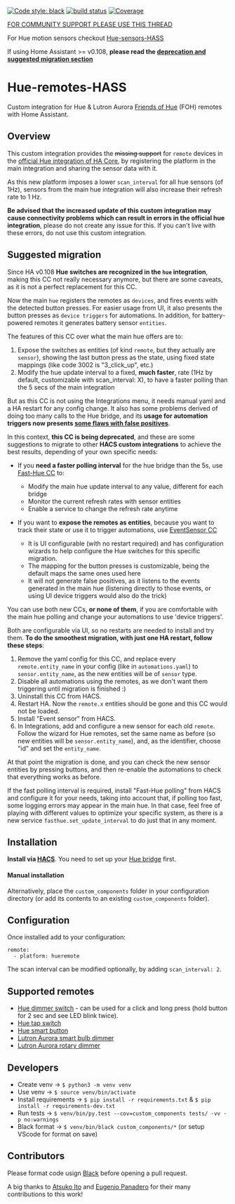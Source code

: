 [![Code style: black](https://img.shields.io/badge/code%20style-black-000000.svg)](https://github.com/ambv/black)
[![build status](http://img.shields.io/travis/robmarkcole/Hue-remotes-HASS/master.svg?style=flat)](https://travis-ci.org/robmarkcole/Hue-remotes-HASS)
[![Coverage](https://codecov.io/github/robmarkcole/Hue-remotes-HASS/coverage.svg?branch=master)](https://codecov.io/gh/robmarkcole/Hue-remotes-HASS)

[FOR COMMUNITY SUPPORT PLEASE USE THIS THREAD](https://community.home-assistant.io/t/hue-motion-sensors-remotes-custom-component)

For Hue motion sensors checkout [Hue-sensors-HASS](https://github.com/robmarkcole/Hue-sensors-HASS)

If using Home Assistant >= v0.108, **please read the [deprecation and suggested migration section](#suggested-migration)**

# Hue-remotes-HASS
Custom integration for Hue &amp; Lutron Aurora [Friends of Hue](https://www2.meethue.com/en-us/works-with) (FOH) remotes with Home Assistant.

## Overview

This custom integration provides the ~~missing support~~ for `remote` devices in the [official Hue integration of HA Core](https://www.home-assistant.io/integrations/hue), by registering the platform in the main integration and sharing the sensor data with it.

As this new platform imposes a lower `scan_interval` for all hue sensors (of 1Hz), sensors from the main hue integration will also increase their refresh rate to 1 Hz.

**Be advised that the increased update of this custom integration may cause connectivity problems which can result in errors in the official hue integration**, please do not create any issue for this. If you can't live with these errors, do not use this custom integration.

## Suggested migration

Since HA v0.108 **Hue switches are recognized in the `hue` integration**, 
making this CC not really necessary anymore, but there are some caveats, 
as it is not a perfect replacement for this CC.

Now the main `hue` registers the remotes as `devices`, and fires events with the detected button presses. 
For easier usage from UI, it also presents the button presses as `device triggers` for automations. 
In addition, for battery-powered remotes it generates battery sensor `entities`.

The features of this CC over what the main hue offers are to:

1. Expose the switches as entities (of kind `remote`, but they actually are `sensor`), showing the last button press as the state, using fixed state mappings (like code 3002 is "3_click_up", etc.)
2. Modify the hue update interval to a fixed, **much faster**, rate (1Hz by default, customizable with scan_interval: X), to have a faster polling than the 5 secs of the main integration

But as this CC is not using the Integrations menu, it needs manual yaml and a HA restart for any config change. 
It also has some problems derived of doing too many calls to the Hue bridge, 
and its **usage for automation triggers now presents [some flaws with false positives](https://github.com/robmarkcole/Hue-remotes-HASS/issues/14)**.

In this context, **this CC is being deprecated**, and these are some suggestions 
to migrate to other **HACS custom integrations** to achieve the best results, depending of your own specific needs:

* If you **need a faster polling interval** for the hue bridge than the 5s, use [Fast-Hue CC](https://github.com/azogue/fasthue) to:
  - Modify the main hue update interval to any value, different for each bridge
  - Monitor the current refresh rates with sensor entities
  - Enable a service to change the refresh rate anytime

* If you want to **expose the remotes as entities**, because you want to track their state or use it to trigger automations, use [EventSensor CC](https://github.com/azogue/eventsensor)
  - It is UI configurable (with no restart required) and has configuration wizards to help configure the Hue switches for this specific migration.
  - The mapping for the button presses is customizable, being the default maps the same ones used here
  - It will not generate false positives, as it listens to the events generated in the main hue (listening directly to those events, or using UI device triggers would also do the trick)  

You can use both new CCs, **or none of them**, if you are comfortable with the main hue polling and change your automations to use 'device triggers'.

Both are configurable via UI, so no restarts are needed to install and try them. **To do the smoothest migration, with just one HA restart, follow these steps**:

1. Remove the yaml config for this CC, and replace every `remote.entity_name` in your config (like in `automations.yaml`) to `sensor.entity_name`, as the new entities will be of `sensor` type.
2. Disable all automations using the remotes, as we don't want them triggering until migration is finished :)
3. Uninstall this CC from HACS.
4. Restart HA. Now the `remote.x` entities should be gone and this CC would not be loaded.
5. Install "Event sensor" from HACS. 
6. In Integrations, add and configure a new sensor for each old `remote`. Follow the wizard for Hue remotes, set the same name as before (so new entities will be `sensor.entity_name`), and, as the identifier, choose "id" and set the `entity_name`. 

At that point the migration is done, and you can check the new sensor entities by pressing buttons, and then re-enable the automations to check that everything works as before.

If the fast polling interval is required, install "Fast-Hue polling" from HACS and configure it for your needs, taking into account that, if polling too fast, some logging errors may appear in the main hue. 
In that case, feel free of playing with different values to optimize your specific system, as there is a new service `fasthue.set_update_interval` to do just that in any moment.

## Installation

**Install via [HACS](https://hacs.xyz/)**. You need to set up your [Hue bridge](https://www.home-assistant.io/integrations/hue) first.

#### Manual installation

Alternatively, place the `custom_components` folder in your configuration directory (or add its contents to an existing `custom_components` folder).

## Configuration

Once installed add to your configuration:

```
remote:
  - platform: hueremote
```

The scan interval can be modified optionally, by adding `scan_interval: 2`.

## Supported remotes
* [Hue dimmer switch](https://www2.meethue.com/en-us/p/hue-dimmer-switch/046677473372) - can be used for a click and long press (hold button for 2 sec and see LED blink twice).
* [Hue tap switch](https://www2.meethue.com/en-us/p/hue-tap-switch/046677473365)
* [Hue smart button](https://www2.meethue.com/en-us/p/hue-smart-button/046677553715)
* [Lutron Aurora smart bulb dimmer](http://www.lutron.com/en-US/products/pages/standalonecontrols/dimmers-switches/smartbulbdimmer/overview.aspx)
* [Lutron Aurora rotary dimmer](http://www.lutron.com/en-US/Products/Pages/StandAloneControls/Dimmers-Switches/RotaryDimmer/Overview.aspx)

## Developers
* Create venv -> `$ python3 -m venv venv`
* Use venv -> `$ source venv/bin/activate`
* Install requirements -> `$ pip install -r requirements.txt` & `$ pip install -r requirements-dev.txt`
* Run tests -> `$ venv/bin/py.test --cov=custom_components tests/ -vv -p no:warnings`
* Black format -> `$ venv/bin/black custom_components/*` (or setup VScode for format on save)

## Contributors
Please format code usign [Black](https://github.com/psf/black) before opening a pull request.

A big thanks to [Atsuko Ito](https://github.com/yottatsa) and [Eugenio Panadero](https://github.com/azogue) for their many contributions to this work!